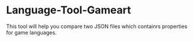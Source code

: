 # Language-Tool-Gameart
This tool will help you compare two JSON files which containrs properties for game languages. 
